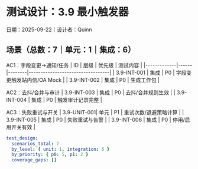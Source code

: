 # 测试设计：3.9 最小触发器

日期：2025-09-22｜设计者：Quinn

## 场景（总数：7｜单元：1｜集成：6）

AC1：字段变更→通知/任务
| ID          | 层级 | 优先级 | 测试内容                         |
|-------------|------|--------|----------------------------------|
| 3.9-INT-001 | 集成 | P0     | 字段变更触发站内信/OA Mock       |
| 3.9-INT-002 | 集成 | P0     | 生成工作包                       |

AC2：去抖/合并与审计
| 3.9-INT-003 | 集成 | P0     | 去抖/合并规则生效                |
| 3.9-INT-004 | 集成 | P0     | 触发审计记录完整                 |

AC3：失败重试与开关
| 3.9-UNIT-001| 单元 | P1     | 重试次数/退避策略计算            |
| 3.9-INT-005 | 集成 | P0     | 失败重试与告警                   |
| 3.9-INT-006 | 集成 | P0     | 停用/启用开关有效                |

```yaml
test_design:
  scenarios_total: 7
  by_level: { unit: 1, integration: 6 }
  by_priority: { p0: 5, p1: 2 }
  coverage_gaps: []
```

